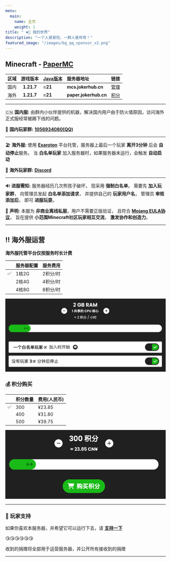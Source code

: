 ```yaml
---
menu:
  main:
    name: 主页
    weight: 1
title: " ❤️‍🔥 我的世界"
description: "一个人是冒险，一群人是传奇！"
featured_image: "/images/bg_qq_sponsor_v2.png"
---
```


## Minecraft - [PaperMC](https://papermc.io)

区域|游戏版本|[Java版本](https://www.oracle.com/java/technologies/downloads/)|服务器地址|链接|
|:---|:-------:|:-----|:--------------------------|---|
|国内|**1.21.7**|≥**21**|**mcs.jokerhub.cn**|[管理](http://mcs.jokerhub.cn:23333/)|
|海外|**1.21.7**|≥**21**|**paper.jokerhub.cn**|[积分](https://exaroton.com/pools/qWE6dfsMX4TxT6g4)|

---

🇨🇳 **国内服:** 由群内小伙伴提供的机器，解决国内用户由于防火墙原因，访问海外正式服经常被踢下线的问题。

💬 **国内玩家群:** **[1056934080(QQ)](https://jq.qq.com/?_wv=1027&k=DUEQuLE6)**

---

🏖️ **海外服:** 使用 **[Exaroton](https://exaroton.com)** 平台托管，服务器上最后一个玩家 **离开3分钟** 后会 **自动停止**服务。
当 **白名单玩家** 加入服务器时，如果服务器未运行，会触发 **自动启动**

💬 **海外玩家群:**  **[Discord](https://discord.gg/9JAb9vpvUE)**

--- 

🔊 **进服需知:** 服务器经历几次熊孩子破坏，
现采用 **强制白名单**。
需要先 **加入玩家群**，
向管理员发起 **白名单添加请求**，
并提供自己的 **玩家用户名**，
管理员 **审核添加后**，
即可 **进服玩耍**。

💓 **声明:** 本服为 **非商业离线私服**，用户不需要正版验证，
且符合 **[Mojang EULA协议](https://account.mojang.com/documents/minecraft_eula)**，
旨在提供 **小范围Minecraft社区玩家相互交流**， **激发协作和创造力**。

---

## ‼️ 海外服运营

**海外服托管平台仅按服务时长计费**

||服务器配置|服务费用|
|---|---|---|
|✅|1核2G|2积分/时|
||2核4G|4积分/时|
||4核8G|8积分/时|

![服务配置](/images/server/config.png)

### 💰 积分购买

||积分数量|费用(人民币)|
|---|:---|:------|
|✅| 300 | ¥23.85 |
|| 400 | ¥31.80 |
|| 500 | ¥39.75 |

![积分购买](/images/server/score_pay.png)

---

### 🩷 玩家支持

如果你喜欢本服务器，并希望它可以运行下去，请 [**支持一下**](/sponsor) 

😘😘😘😘😘😘

收到的捐赠将全部用于运营服务器，并公开所有接收到的捐赠

---